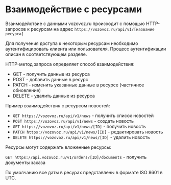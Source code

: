 # Взаимодействие с ресурсами

Взаимодействие с данными vozovoz.ru происходит с помощью HTTP-запросов к ресурсам на адрес `https://vozovoz.ru/api/v1/[название ресурса]`

Для получения доступа к некоторым ресурсам необходимо аутентифицировать клиента или пользователя. Процесс аутентификации описан в соответствующем разделе.

HTTP-метод запроса определяет способ взаимодействия:

* GET - получить данные из ресурса
* POST - добавить данные в ресурс
* PATCH - изменить указанные данные в ресурсе (частичное обновление)
* DELETE - удалить данные из ресурса

Пример взаимодействия с ресурсом новостей:

* `GET https://vozovoz.ru/api/v1/news` - получить список новостей
* `POST https://vozovoz.ru/api/v1/news` - создать новость
* `GET https://vozovoz.ru/api/v1/news/[ID]` - получить новость
* `PATCH https://vozovoz.ru/api/v1/news/[ID]` - редактировать новость
* `DELETE https://vozovoz.ru/api/v1/news/[ID]` - удалить новость

Ресурсы могут содержать вложенные ресурсы:

`GET https://api.vozovoz.ru/v1/orders/[ID]/documents` - получить документы заказа

По умолчанию все даты в ресурах представлены в формате ISO 8601 в UTC.
